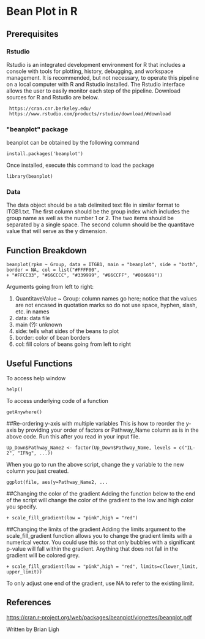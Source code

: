 # Bean Plot in R

## Prerequisites

### Rstudio
Rstudio is an integrated development environment for R that includes a console with tools for plotting, history, debugging, and workspace management. It is recommended, but not necessary, to operate this pipeline on a local computer with R and Rstudio installed. The Rstudio interface allows the user to easily monitor each step of the pipeline. Download sources for R and Rstudio are below.

```
 https://cran.cnr.berkeley.edu/
 https://www.rstudio.com/products/rstudio/download/#download
``` 

### "beanplot" package
beanplot can be obtained by the following command

```
install.packages('beanplot')
```
Once installed, execute this command to load the package

```
library(beanplot)
```

### Data
The data object should be a tab delimited text file in similar format to ITGB1.txt. The first column should be the group index which includes the group name as well as the number 1 or 2. The two items should be separated by a single space. The second column should be the quantitave value that will serve as the y dimension.

## Function Breakdown
```
beanplot(rpkm ~ Group, data = ITGB1, main = "beanplot", side = "both", border = NA, col = list("#FFFF00", 
+ "#FFCC33", "#66CCCC", "#339999", "#66CCFF", "#006699"))
```
Arguments going from left to right:
1. QuantitaveValue ~ Group: column names go here; notice that the values are not encased in quotation marks so do not use space, hyphen, slash, etc. in names
2. data: data file
3. main (?): unknown
4. side: tells what sides of the beans to plot
5. border: color of bean borders
6. col: fill colors of beans going from left to right

## Useful Functions
To access help window
```
help()
```
To access underlying code of a function
```
getAnywhere()
```

##Re-ordering y-axis with multiple variables
This is how to reorder the y-axis by providing your order of factors or Pathway_Name column as is in the above code. Run this after you read in your input file.

```
Up_Down$Pathway_Name2 <- factor(Up_Down$Pathway_Name, levels = c("IL-2", "IFNg", ...))
```
When you go to run the above script, change the y variable to the new column you just created.

```
ggplot(file, aes(y=Pathway_Name2, ...
```

##Changing the color of the gradient
Adding the function below to the end of the script will change the color of the gradient to the low and high color you specify. 

```
+ scale_fill_gradient(low = "pink",high = "red")
```

##Changing the limits of the gradient
Adding the limits argument to the scale_fill_gradient function allows you to change the gradient limits with a numerical vector. You could use this so that only bubbles with a significant p-value will fall within the gradient. Anything that does not fall in the gradient will be colored grey. 

```
+ scale_fill_gradient(low = "pink",high = "red", limits=c(lower_limit, upper_limit))
```
To only adjust one end of the gradient, use NA to refer to the existing limit.

## References
https://cran.r-project.org/web/packages/beanplot/vignettes/beanplot.pdf

Written by Brian Ligh

